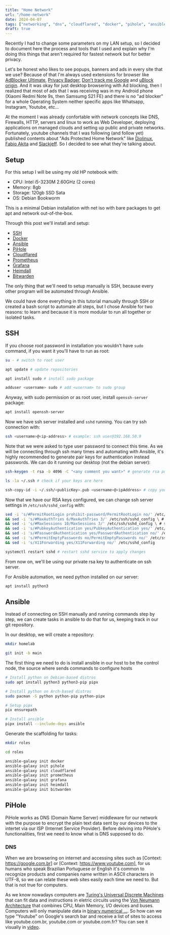 ```yaml
---
title: "Home Network"
url: "/home-network"
date: 2024-04-07
tags: ["networking", "dns", "cloudflared", "docker", "pihole", "ansible", "linux", "debian", "prometheus", "grafana", "heimdall", "bitwarden"]
draft: true
---
```


Recently I had to change some parameters on my LAN setup, so I decided to document
here the process and tools that I used and explain why I'm doing this things that
aren't required for fastest network but for better privacy.

Let's be honest who likes to see popups, banners and ads in every site that we use?
Because of that I'm always used extensions for browser like
[AdBlocker Ultimate](https://firefox.com), [Privacy Badger](https://firefox.com),
[Don't track me Google](https://firefox.com) and [uBlock origin](https://firefox.com).
And it was okay for just desktop browsering with Ad blocking, then I realized that
most of ads that I was receiving was in my Android phone (Xiaomi Redmi Note 9s, then
Samsumg S21 FE) and there is no "ad blocker" for a whole Operating System neither
specific apps like Whatsapp, Instagram, Youtube, etc...

At the moment I was already confortable with network concepts like DNS, Firewalls,
HTTP, servers and linux to work as Web Developer, deploying applications on managed
clouds and setting up public and private networks. Fortunately, youtube channels
that I was following (and follow yet) published contents about "Ads Protected Home
Network" like [Diolinux](https://youtube.com), [Fabio Akita](https://youtube.com)
and [Slackjeff](https://youtube.com). So I decided to see what they're talking about.

## Setup

For this setup I will be using my old HP notebook with:

- CPU: Intel i5-3230M 2.60GHz (2 cores)
- Memory: 8gb
- Storage: 120gb SSD Sata
- OS: Debian Bookworm

This is a minimal Debian installation with net iso with bare packages to get
apt and network out-of-the-box.

Through this post we'll install and setup:

- [SSH](https://www.cloudflare.com/learning/access-management/what-is-ssh/)
- [Docker](https://www.docker.com/)
- [Ansible](https://www.ansible.com/)
- [PiHole](https://pi-hole.net/)
- [Cloudflared](https://github.com/cloudflare/cloudflared)
- [Prometheus](https://prometheus.io/)
- [Grafana](https://grafana.com/)
- [Heimdall](https://github.com/linuxserver/Heimdall)
- [Bitwarden](https://bitwarden.com/)

The only thing that we'll need to setup manually is SSH, because every other
program will be automated through Ansible.

We could have done everything in this tutorial manually through SSH or created a
bash script to automate all steps, but I chose Ansible for two reasons: to learn
and because it is more modular to run all together or isolated tasks.

## SSH

If you choose root password in installation you wouldn't have `sudo` command,
if you want it you'll have to run as root:

```bash
su - # switch to root user

apt update # update repositories

apt install sudo # install sudo package

adduser <username> sudo # add <usernam> to sudo group
```

Anyway, with sudo permission or as root user, install `openssh-server` package:

```bash
apt install openssh-server
```

Now we have ssh server installed and `sshd` running. You can try ssh connection with:

```bash
ssh <username>@<ip-address> # example: ssh user@192.168.50.9
```

Note that we were asked to type user password to connect this time.
As we will be connecting through ssh many times and automating with Ansible,
it's highly recommended to generate pair keys for authentication instead passwords.
We can do it running our desktop (not the debian server):

```bash
ssh-keygen -t rsa -b 4096 -C "<any comment you want>" # generate rsa public/private key with 4096 bytes and comment

ls -la ~/.ssh # check if your keys are here

ssh-copy-id -i ~/.ssh/<publicKey>.pub <username>@<ipAddress> # copy your public rsa key to debian server 
```

Now that we have our RSA keys configured, we can change ssh server settings in `/etc/ssh/sshd_config` with:

```bash
sed -i 's/#PermitRootLogin prohibit-password/PermitRootLogin no/' /etc/ssh/sshd_config \ # disables login as root
&& sed -i 's/#MaxAuthTries 6/MaxAuthTries 3/' /etc/ssh/sshd_config \ # set max authentication tries to 3 
&& sed -i 's/#MaxSessions 10/MaxSessions 3/' /etc/ssh/sshd_config \ # set max sessions to 3
&& sed -i 's/#PubkeyAuthentication yes/PubkeyAuthentication yes/' /etc/ssh/sshd_config \ 
&& sed -i 's/#PasswordAuthentication yes/PasswordAuthentication no/' /etc/ssh/sshd_config \ # disable password authentication
&& sed -i 's/#PermitEmptyPasswords no/PermitEmptyPasswords no/' /etc/ssh/sshd_config \
&& sed -i 's/X11Forwarding yes/X11Forwarding no/' /etc/sshd_config

systemctl restart sshd # restart sshd service to apply changes
```

From now on, we'll be using our private rsa key to authenticate on ssh server.

For Ansible automation, we need python installed on our server:

```bash
apt install python3
```

## Ansible

Instead of connecting on SSH manually and running commands step by step,
we can create tasks in ansible to do that for us, keeping track in our git repository.

In our desktop, we will create a repository:

```bash
mkdir homelab

git init -b main
```

The first thing we need to do is install ansible in our host to be the control node,
the source where sends commands to configure hosts

```bash
# Install python on Debian-based distros
sudo apt install python3 python3-pip pipx

# Install python on Arch-based distros
sudo pacman -S python python-pip python-pipx

# Setup pipx
pix ensurepath

# Install ansible
pipx install --include-deps ansible
```

Generate the scaffolding for tasks:

```bash
mkdir roles

cd roles

ansible-galaxy init docker
ansible-galaxy init pihole
ansible-galaxy init cloudflared
ansible-galaxy init prometheus
ansible-galaxy init grafana
ansible-galaxy init heimdall
ansible-galaxy init bitwarden
```

## PiHole

PiHole works as DNS (Domain Name Server) middleware for our network with the purpose
to encrypt the plain text data sent by our devices to the intertet via our ISP
(Internet Service Provider). Before delving into PiHole's functionalities, first
we need to know what is DNS supposed to do.

### DNS

When we are browsering on internet and accessing sites such as [Context: https://google.com.br]
or [Context: https://www.youtube.com], for us humans who speak Brazilian Portuguese
or English it's common to recognize products and companies name written in ASCII
characters in UTF-8, so we can relate these web sites easily each time we need to.
But that is not true for computers.

As we know nowadays computers are [Turing's Universal Discrete Machines](https://google.com)
that can fit data and instructions in eletric circuits using the [Von Neumann Architecture](https://google.com)
that combines CPU, Main Memory, I/O devices and buses. Computers will only manipulate
data in [binary numerical ...](https://google.com).
So how can we type "Youtube" on Google's search bar and receive a list of sites to
access like youtube.com.br, youtube.com or youtube.com.fr? You can see it visually in
[video](https://youtube.com).



